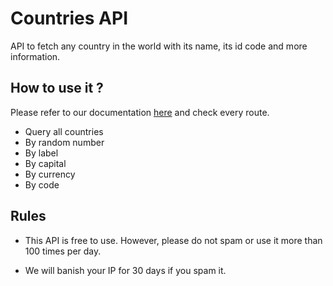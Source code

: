 # Countries API

API to fetch any country in the world with its name, its id code and more information.

## How to use it ?

Please refer to our documentation [here](https://countries.vercel.app) and check every route.

- Query all countries
- By random number
- By label
- By capital
- By currency
- By code

## Rules

- This API is free to use. However, please do not spam or use it more than 100 times per day.

- We will banish your IP for 30 days if you spam it.